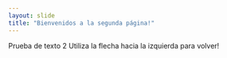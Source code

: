 ```yaml
---
layout: slide
title: "Bienvenidos a la segunda página!"
---
```

Prueba de texto 2
Utiliza la flecha hacia la izquierda para volver!
